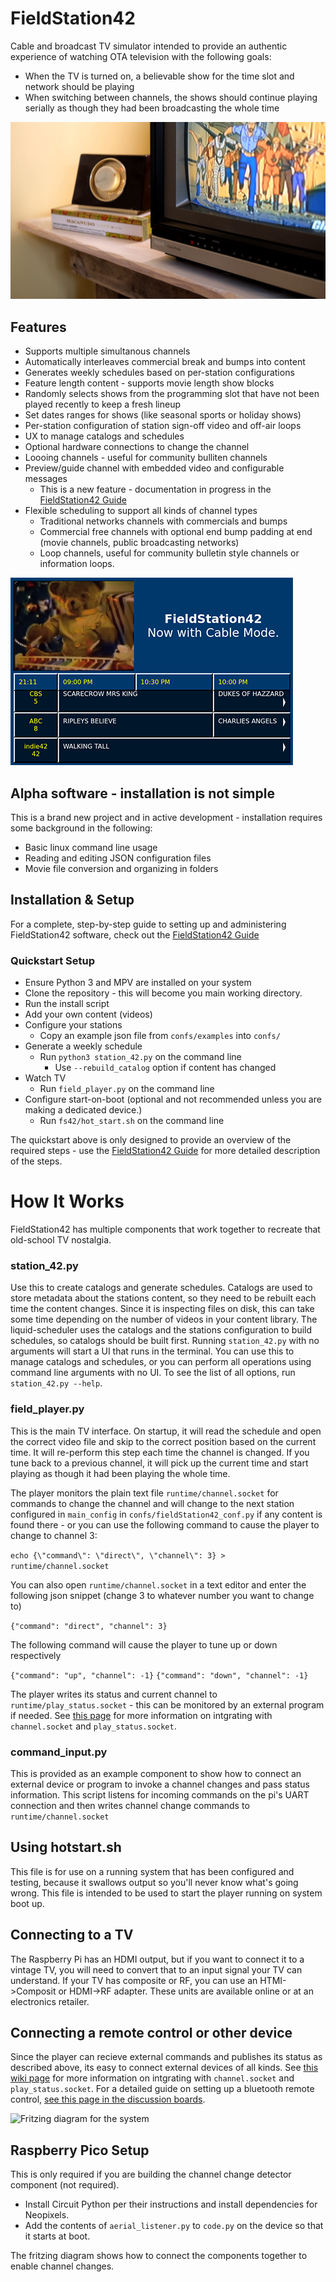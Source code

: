 # FieldStation42
Cable and broadcast TV simulator intended to provide an authentic experience of watching OTA television with the following goals:

* When the TV is turned on, a believable show for the time slot and network should be playing
* When switching between channels, the shows should continue playing serially as though they had been broadcasting the whole time


![An older TV with an antenna rotator box in the background](docs/retro-tv.png?raw=true)

## Features
* Supports multiple simultanous channels
* Automatically interleaves commercial break and bumps into content
* Generates weekly schedules based on per-station configurations
* Feature length content - supports movie length show blocks
* Randomly selects shows from the programming slot that have not been played recently to keep a fresh lineup
* Set dates ranges for shows (like seasonal sports or holiday shows)
* Per-station configuration of station sign-off video and off-air loops
* UX to manage catalogs and schedules
* Optional hardware connections to change the channel
* Loooing channels - useful for community bulliten channels
* Preview/guide channel with embedded video and configurable messages
    * This is a new feature - documentation in progress in the [FieldStation42 Guide](https://github.com/shane-mason/FieldStation42/wiki)
* Flexible scheduling to support all kinds of channel types
    * Traditional networks channels with commercials and bumps
    * Commercial free channels with optional end bump padding at end (movie channels, public broadcasting networks)
    * Loop channels, useful for community bulletin style channels or information loops.

![A screenshot of a guide channel simulation](docs/guide.png?raw=true)

## Alpha software - installation is not simple
This is a brand new project and in active development - installation requires some background in the following:

* Basic linux command line usage
* Reading and editing JSON configuration files
* Movie file conversion and organizing in folders

## Installation & Setup

For a complete, step-by-step guide to setting up and administering FieldStation42 software, check out the [FieldStation42 Guide](https://github.com/shane-mason/FieldStation42/wiki)

### Quickstart Setup

* Ensure Python 3 and MPV are installed on your system
* Clone the repository - this will become you main working directory.
* Run the install script
* Add your own content (videos)
* Configure your stations
    * Copy an example json file from `confs/examples` into `confs/`
* Generate a weekly schedule
    * Run `python3 station_42.py` on the command line
        * Use `--rebuild_catalog` option if content has changed
* Watch TV
    * Run `field_player.py` on the command line
* Configure start-on-boot (optional and not recommended unless you are making a dedicated device.)
    * Run `fs42/hot_start.sh` on the command line

The quickstart above is only designed to provide an overview of the required steps - use the [FieldStation42 Guide](https://github.com/shane-mason/FieldStation42/wiki) for more detailed description of the steps.

# How It Works
FieldStation42 has multiple components that work together to recreate that old-school TV nostalgia.

### station_42.py
Use this to create catalogs and generate schedules. Catalogs are used to store metadata about the stations content, so they need to be rebuilt each time the content changes. Since it is inspecting files on disk, this can take some time depending on the number of videos in your content library. The liquid-scheduler uses the catalogs and the stations configuration to build schedules, so catalogs should be built first. Running `station_42.py` with no arguments will start a UI that runs in the terminal. You can use this to manage catalogs and schedules, or you can perform all operations using command line arguments with no UI. To see the list of all options, run `station_42.py --help`. 

### field_player.py
This is the main TV interface. On startup, it will read the schedule and open the correct video file and skip to the correct position based on the current time. It will re-perform this step each time the channel is changed. If you tune back to a previous channel, it will pick up the current time and start playing as though it had been playing the whole time.

The player monitors the plain text file `runtime/channel.socket` for commands to change the channel and will change to the next station configured in `main_config` in `confs/fieldStation42_conf.py` if any content is found there - or you can use the following command to cause the player to change to channel 3:

`echo {\"command\": \"direct\", \"channel\": 3} > runtime/channel.socket`

You can also open `runtime/channel.socket` in a text editor and enter the following json snippet (change 3 to whatever number you want to change to)

`{"command": "direct", "channel": 3}`

The following command will cause the player to tune up or down respectively

`{"command": "up", "channel": -1}`
`{"command": "down", "channel": -1}`

The player writes its status and current channel to `runtime/play_status.socket` - this can be monitored by an external program if needed. See [this page](https://github.com/shane-mason/FieldStation42/wiki/Changing-Channel-From-Script) for more information on intgrating with `channel.socket` and `play_status.socket`.

### command_input.py
This is provided as an example component to show how to connect an external device or program to invoke a channel changes and pass status information. This script listens for incoming commands on the pi's UART connection and then writes channel change commands to `runtime/channel.socket` 

## Using hotstart.sh
This file is for use on a running system that has been configured and testing, because it swallows output so you'll never know what's going wrong. This file is intended to be used to start the player running on system boot up.

## Connecting to a TV
The Raspberry Pi has an HDMI output, but if you want to connect it to a vintage TV, you will need to convert that to an input signal your TV can understand. If your TV has composite or RF, you can use an HTMI->Composit or HDMI->RF adapter. These units are available online or at an electronics retailer.

## Connecting a remote control or other device
Since the player can recieve external commands and publishes its status as described above, its easy to connect external devices of all kinds. See [this wiki page](https://github.com/shane-mason/FieldStation42/wiki/Changing-Channel-From-Script) for more information on intgrating with `channel.socket` and `play_status.socket`. For a detailed guide on setting up a bluetooth remote control, [see this page in the discussion boards](https://github.com/shane-mason/FieldStation42/discussions/47).


![Fritzing diagram for the system](docs/retro-tv-setup_bb.png?raw=true "Fritzing Diagram")

## Raspberry Pico Setup

This is only required if you are building the channel change detector component (not required).

* Install Circuit Python per their instructions and install dependencies for Neopixels.
* Add the contents of `aerial_listener.py` to `code.py` on the device so that it starts at boot.

The fritzing diagram shows how to connect the components together to enable channel changes.


